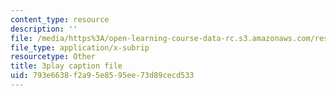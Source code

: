 ```yaml
---
content_type: resource
description: ''
file: /media/https%3A/open-learning-course-data-rc.s3.amazonaws.com/res-15-003-shaping-the-future-of-work-15-662x-spring-2016/793e6638f2a95e8595ee73d89cecd533_M4dl1quiPPY.vtt
file_type: application/x-subrip
resourcetype: Other
title: 3play caption file
uid: 793e6638-f2a9-5e85-95ee-73d89cecd533
---
```

